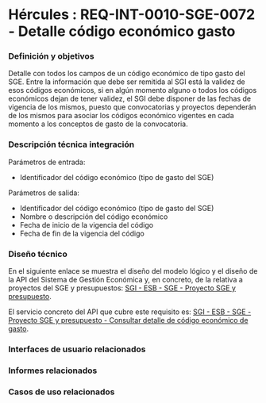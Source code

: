 # Hércules : REQ\-INT\-0010\-SGE\-0072 \- Detalle código económico gasto







### Definición y objetivos

Detalle con todos los campos de un código económico de tipo gasto del SGE. Entre la información que debe ser remitida al SGI está la validez de esos códigos económicos, si en algún momento alguno o todos los códigos económicos dejan de tener validez, el SGI debe disponer de las fechas de vigencia de los mismos, puesto que convocatorias y proyectos dependerán de los mismos para asociar los códigos económico vigentes en cada momento a los conceptos de gasto de la convocatoria.

  








### Descripción técnica integración

Parámetros de entrada:

* Identificador del código económico (tipo de gasto del SGE)

Parámetros de salida:

* Identificador del código económico (tipo de gasto del SGE)
* Nombre o descripción del código económico
* Fecha de inicio de la vigencia del código
* Fecha de fin de la vigencia del código

### Diseño técnico

En el siguiente enlace se muestra el diseño del modelo lógico y el diseño de la API del Sistema de Gestión Económica y, en concreto, de la relativa a proyectos del SGE y presupuestos: [SGI \- ESB \- SGE \- Proyecto SGE y presupuesto](/hercules/sgi-sistema-de-gestion-de-investigacion/diseno/componentes/sgi-esb/sgi-esb-sge/sgi-esb-sge-proyecto-sge-y-presupuesto/index.md "/hercules/sgi-sistema-de-gestion-de-investigacion/diseno/componentes/sgi-esb/sgi-esb-sge/sgi-esb-sge-proyecto-sge-y-presupuesto/index.md").

El servicio concreto del API que cubre este requisito es: [SGI \- ESB \- SGE \- Proyecto SGE y presupuesto \- Consultar detalle de código económico de gasto](/hercules/sgi-sistema-de-gestion-de-investigacion/diseno/componentes/sgi-esb/sgi-esb-sge/sgi-esb-sge-proyecto-sge-y-presupuesto/sgi-esb-sge-proyecto-sge-y-presupuesto-servicios-basicos/sgi-esb-sge-proyecto-sge-y-presupuesto-consultar-detalle-de-codigo-economico-de-gasto.md "/hercules/sgi-sistema-de-gestion-de-investigacion/diseno/componentes/sgi-esb/sgi-esb-sge/sgi-esb-sge-proyecto-sge-y-presupuesto/sgi-esb-sge-proyecto-sge-y-presupuesto-servicios-basicos/sgi-esb-sge-proyecto-sge-y-presupuesto-consultar-detalle-de-codigo-economico-de-gasto.md").







### Interfaces de usuario relacionados







### Informes relacionados







### Casos de uso relacionados









